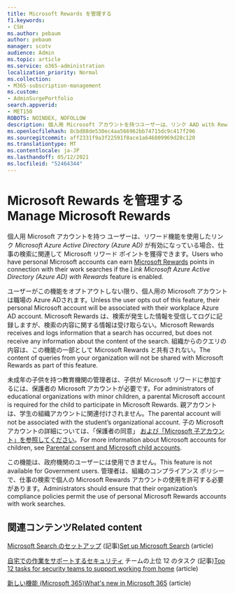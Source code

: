 ```yaml
---
title: Microsoft Rewards を管理する
f1.keywords:
- CSH
ms.author: pebaum
author: pebaum
manager: scotv
audience: Admin
ms.topic: article
ms.service: o365-administration
localization_priority: Normal
ms.collection:
- M365-subscription-management
ms.custom:
- AdminSurgePortfolio
search.appverid:
- MET150
ROBOTS: NOINDEX, NOFOLLOW
description: 個人用 Microsoft アカウントを持つユーザーは、リンク AAD with Rewards 機能が有効になっている場合、仕事の検索に関連して Microsoft リワード ポイントを獲得できます。
ms.openlocfilehash: 8cbd88de530ec4aa566962bb74715dc9c417f296
ms.sourcegitcommit: aff2331f9a3f22591f8ace1a646809969d28c120
ms.translationtype: MT
ms.contentlocale: ja-JP
ms.lasthandoff: 05/12/2021
ms.locfileid: "52464344"
---
```

# <a name="manage-microsoft-rewards"></a><span data-ttu-id="0b08b-103">Microsoft Rewards を管理する</span><span class="sxs-lookup"><span data-stu-id="0b08b-103">Manage Microsoft Rewards</span></span>

<span data-ttu-id="0b08b-104">個人用 Microsoft アカウントを持つ [](https://www.microsoft.com/rewards)ユーザーは、リワード機能を使用したリンク *Microsoft Azure Active Directory (Azure AD)* が有効になっている場合、仕事の検索に関連して Microsoft リワード ポイントを獲得できます。</span><span class="sxs-lookup"><span data-stu-id="0b08b-104">Users who have personal Microsoft accounts can earn [Microsoft Rewards](https://www.microsoft.com/rewards) points in connection with their work searches if the *Link Microsoft Azure Active Directory (Azure AD) with Rewards* feature is enabled.</span></span>

<span data-ttu-id="0b08b-105">ユーザーがこの機能をオプトアウトしない限り、個人用の Microsoft アカウントは職場の Azure ADされます。</span><span class="sxs-lookup"><span data-stu-id="0b08b-105">Unless the user opts out of this feature, their personal Microsoft account will be associated with their workplace Azure AD account.</span></span> <span data-ttu-id="0b08b-106">Microsoft Rewards は、検索が発生した情報を受信してログに記録しますが、検索の内容に関する情報は受け取らない。</span><span class="sxs-lookup"><span data-stu-id="0b08b-106">Microsoft Rewards receives and logs information that a search has occurred, but does not receive any information about the content of the search.</span></span> <span data-ttu-id="0b08b-107">組織からのクエリの内容は、この機能の一部として Microsoft Rewards と共有されない。</span><span class="sxs-lookup"><span data-stu-id="0b08b-107">The content of queries from your organization will not be shared with Microsoft Rewards as part of this feature.</span></span>

<span data-ttu-id="0b08b-108">未成年の子供を持つ教育機関の管理者は、子供が Microsoft リワードに参加するには、保護者の Microsoft アカウントが必要です。</span><span class="sxs-lookup"><span data-stu-id="0b08b-108">For administrators of educational organizations with minor children, a parental Microsoft account is required for the child to participate in Microsoft Rewards.</span></span> <span data-ttu-id="0b08b-109">親アカウントは、学生の組織アカウントに関連付けされません。</span><span class="sxs-lookup"><span data-stu-id="0b08b-109">The parental account will not be associated with the student’s organizational account.</span></span> <span data-ttu-id="0b08b-110">子の Microsoft アカウントの詳細については、「保護者の同意」 [および「Microsoft 子アカウント」を参照してください](https://support.microsoft.com/account-billing/c6951746-8ee5-8461-0809-fbd755cd902e)。</span><span class="sxs-lookup"><span data-stu-id="0b08b-110">For more information about Microsoft accounts for children, see [Parental consent and Microsoft child accounts](https://support.microsoft.com/account-billing/c6951746-8ee5-8461-0809-fbd755cd902e).</span></span>

<span data-ttu-id="0b08b-111">この機能は、政府機関のユーザーには使用できません。</span><span class="sxs-lookup"><span data-stu-id="0b08b-111">This feature is not available for Government users.</span></span> <span data-ttu-id="0b08b-112">管理者は、組織のコンプライアンス ポリシーで、仕事の検索で個人の Microsoft Rewards アカウントの使用を許可する必要があります。</span><span class="sxs-lookup"><span data-stu-id="0b08b-112">Administrators should ensure that their organization’s compliance policies permit the use of personal Microsoft Rewards accounts with work searches.</span></span>

## <a name="related-content"></a><span data-ttu-id="0b08b-113">関連コンテンツ</span><span class="sxs-lookup"><span data-stu-id="0b08b-113">Related content</span></span>

<span data-ttu-id="0b08b-114">[Microsoft Search のセットアップ](/microsoftsearch/setup-microsoft-search.md) (記事)</span><span class="sxs-lookup"><span data-stu-id="0b08b-114">[Set up Microsoft Search](/microsoftsearch/setup-microsoft-search.md) (article)</span></span>

<span data-ttu-id="0b08b-115">[自宅での作業をサポートするセキュリティ](../../security/top-security-tasks-for-remote-work.md) チームの上位 12 のタスク (記事)</span><span class="sxs-lookup"><span data-stu-id="0b08b-115">[Top 12 tasks for security teams to support working from home](../../security/top-security-tasks-for-remote-work.md) (article)</span></span>

<span data-ttu-id="0b08b-116">[新しい機能 (Microsoft 365)](https://support.microsoft.com/en-us/office/what-s-new-in-microsoft-365-95c8d81d-08ba-42c1-914f-bca4603e1426)</span><span class="sxs-lookup"><span data-stu-id="0b08b-116">[What's new in Microsoft 365](https://support.microsoft.com/en-us/office/what-s-new-in-microsoft-365-95c8d81d-08ba-42c1-914f-bca4603e1426) (article)</span></span>


